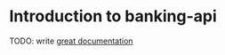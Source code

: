 # Introduction to banking-api

TODO: write [great documentation](http://jacobian.org/writing/what-to-write/)
